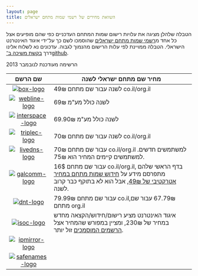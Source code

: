 ```yaml
---
layout: page
title: השוואת מחירים של רשמי שמות מתחם ישראלים
---
```


הטבלה שלהלן מציגה את עלויות רישום שמות המתחם העדכניים כפי שהם מופיעים אצל כל אחד מ[רשמי שמות מתחם ישראלים] שהוסמכו לשם כך על־ידי איגוד האינטרנט הישראלי. הטבלה ממויינת לפי עלות הרישום מהנמוך לגבוה. עדכונים נא לשלוח אלינו דרך [בקשת משיכה ב־github].

הרשימה מעודכנת לנובמבר 2013

| שם הרשם | מחיר שם מתחם ישראלי לשנה |
|:--------:| ------------------------- |
|[![box-logo]][box]                | 49₪  לשנה עבור שם מתחם co.il/org.il
|[![webline-logo]][WebLine]        | 69₪ לשנה כולל מע"מ 
|[![interspace-logo]][InterSpace]  | 69.90₪ לשנה כולל מע"מ
|[![triplec-logo]][TripleC]        | 70₪ לשנה עבור שם מתחם co.il/org.il
|[![livedns-logo]][LiveDNS]        | 70₪ עבור שם מתחם co.il/org.il למשתמשים חדשים. למשתמשים קיימים המחיר הוא 75₪.
|[![galcomm-logo]][Galcomm]        | 16$ עבור שם מתחם co.il/org.il, בדף הראשי שלהם מתפרסם מידע על [חידוש שמות מתחם במחיר אטרקטיבי של 49₪](http://www.galcomm.co.il/RenewDomian.aspx), אבל הוא לא בתוקף כבר קרוב לשנה. 
|[![dnt-logo]][Domain The Net]     | 79.99₪ עבור שם מתחם co.il,‏ 67.79₪ עבור שם מתחם org.il
|[![isoc-logo]][isoc]              | איגוד האינטרנט מציע רישום/חידוש/הקצאה מחדש במחיר של 230₪, ומציין במפורש שהמחיר אצל [הרשמים המוסמכים] זול יותר.
|[![ipmirror-logo]][IP Mirror]     |
|[![safenames-logo]][Safenames]    |
 

[isoc]:           http://www.isoc.org.il/domain_heb/registration_direct.html

[הרשמים המוסמכים]: http://www.isoc.org.il/domain_heb/registration.html
[WebLine]:        http://www.webline.co.il/Site/he/pages/homePage.asp
[LiveDNS]:        https://domains.livedns.co.il/QuickDomReg.aspx
[Galcomm]:        http://www.galcomm.co.il/
[TripleC]:        https://store.ccccloud.com/index.php?NAME_PATH=domainservices
[Domain The Net]: https://www.domainthenet.com/he/buydomain.aspx
[Safenames]:      http://www.safenames.net
[IP Mirror]:      http://www.ipmirror.com
[InterSpace]:     http://www.internic.co.il/isoc.html
[box]:            http://box.co.il

[isoc-logo]:       http://www.isoc.org.il/images_n/isoc_logo.png
[box-logo]:        http://www.isoc.org.il/images_n/registrars/logo-GI.png
[webline-logo]:    http://www.isoc.org.il/images_n/registrars/logo-PG.png
[interspace-logo]: http://www.isoc.org.il/images_n/registrars/logo-IS.png
[triplec-logo]:    http://www.isoc.org.il/images_n/registrars/logo-TC.png
[livedns-logo]:    http://www.isoc.org.il/images_n/registrars/logo-LD.png
[galcomm-logo]:    http://www.isoc.org.il/images_n/registrars/logo-GC.png
[dnt-logo]:        http://www.isoc.org.il/images_n/registrars/logo-DT.png
[ipmirror-logo]:   http://www.isoc.org.il/images_n/registrars/logo-IM.png
[safenames-logo]:  http://www.isoc.org.il/images_n/registrars/logo-SN.png

[רשמי שמות מתחם ישראלים]: http://www.isoc.org.il/domain_heb/registration.html
[בקשת משיכה ב־github]: https://github.com/tomer/IsraeliDomains/blob/gh-pages/index.md
